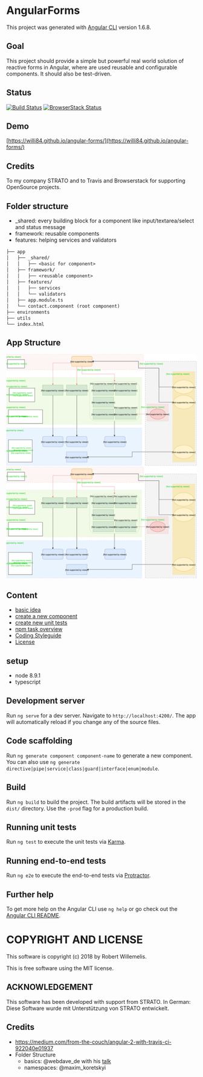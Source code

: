 # AngularForms
This project was generated with [Angular CLI](https://github.com/angular/angular-cli) version 1.6.8.

## Goal
This project should provide a simple but powerful real world solution of reactive forms in Angular, where are used reusable and configurable components. It should also be test-driven. 



## Status
[![Build Status](https://travis-ci.org/willi84/angular-forms.svg?branch=master)](https://travis-ci.org/willi84/angular-forms)
[![BrowserStack Status](https://www.browserstack.com/automate/badge.svg?badge_key=https://www.browserstack.com/automate/public-build/TG5PN1BVYUhCU2R0Q0FRKzMyN3Z2bkhSUEtkRmYzQWFRK08rWXNnWDJ6OD0tLTBpbWxsL0hYUU8yVzI2T2hrWXBlSkE9PQ==--6e79f2d6d21fa6b97a2eb420107548a224d6c0e8)](https://www.browserstack.com/automate/public-build/TG5PN1BVYUhCU2R0Q0FRKzMyN3Z2bkhSUEtkRmYzQWFRK08rWXNnWDJ6OD0tLTBpbWxsL0hYUU8yVzI2T2hrWXBlSkE9PQ==--6e79f2d6d21fa6b97a2eb420107548a224d6c0e8)

## Demo
[https://willi84.github.io/angular-forms/](https://willi84.github.io/angular-forms/)

## Credits
To my company STRATO and to Travis and Browserstack for supporting OpenSource projects.

## Folder structure

* _shared: every building block for a component like input/textarea/select and status message
* framework: reusable components
* features: helping services and validators
```
├── app
│   ├── _shared/
│   │   ├── <basic for component>
│   ├── framework/
│   │   ├── <reusable component>
│   ├── features/
│   │   ├── services
│   │   └── validators
│   ├── app.module.ts
│   └── contact.component (root component)
├── environments
├── utils
└── index.html
```

## App Structure

![App Structure](./docs/folder_structure.svg)
<img src="./docs/folder_structure.svg">

## Content
  * [basic idea](./docs/basic_idea.md)
  * [create a new component](./docs/new_component.md)
  * [create new unit tests](./docs/unit_test.md)
  * [npm task overview](./doc/npm_tasks.md)
  * [Coding Styleguide](./docs/CODE_STYLEGUIDE.md)
  * [License](./LICENSE)

## setup
  * node 8.9.1
  * typescript

## Development server

Run `ng serve` for a dev server. Navigate to `http://localhost:4200/`. The app will automatically reload if you change any of the source files.

## Code scaffolding

Run `ng generate component component-name` to generate a new component. You can also use `ng generate directive|pipe|service|class|guard|interface|enum|module`.

## Build

Run `ng build` to build the project. The build artifacts will be stored in the `dist/` directory. Use the `-prod` flag for a production build.

## Running unit tests

Run `ng test` to execute the unit tests via [Karma](https://karma-runner.github.io).

## Running end-to-end tests

Run `ng e2e` to execute the end-to-end tests via [Protractor](http://www.protractortest.org/).

## Further help

To get more help on the Angular CLI use `ng help` or go check out the [Angular CLI README](https://github.com/angular/angular-cli/blob/master/README.md).


# COPYRIGHT AND LICENSE

This software is copyright (c) 2018 by Robert Willemelis.

This is free software using the MIT license.

## ACKNOWLEDGEMENT

This software has been developed with support from STRATO.
In German: Diese Software wurde mit Unterstützung von STRATO entwickelt.

## Credits
* https://medium.com/from-the-couch/angular-2-with-travis-ci-922040e01937
* Folder Structure
  * basics: @webdave_de with his [talk](https://docs.google.com/presentation/d/1w3Icstdkou9Ri9jX5-onUEB2jgdFV_3hl43dHgKbhMo/present?slide=id.p)
  * namespaces: @maxim_koretskyi

